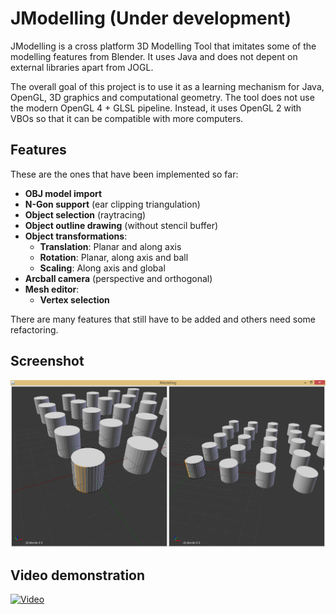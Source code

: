 # JModelling (Under development)
JModelling is a cross platform 3D Modelling Tool that imitates some of the modelling features from Blender. It uses Java and does not depent on external libraries apart from JOGL.

The overall goal of this project is to use it as a learning mechanism for Java, OpenGL, 3D graphics and computational geometry. The tool does not use the modern OpenGL 4 + GLSL pipeline. Instead, it uses OpenGL 2 with VBOs so that it can be compatible with more computers.

## Features
These are the ones that have been implemented so far:
* **OBJ model import**
* **N-Gon support** (ear clipping triangulation)
* **Object selection** (raytracing)
* **Object outline drawing** (without stencil buffer)
* **Object transformations**:
  * **Translation**: Planar and along axis
  * **Rotation**: Planar, along axis and ball
  * **Scaling**: Along axis and global
* **Arcball camera** (perspective and orthogonal)
* **Mesh editor**:
  * **Vertex selection**

There are many features that still have to be added and others need some refactoring.

## Screenshot
<p align="center">
  <img src="res/Screenshot.png">
</p>

## Video demonstration
[![Video](https://img.youtube.com/vi/wP8gb1vWL3c/maxresdefault.jpg)](https://www.youtube.com/embed/wP8gb1vWL3c)
